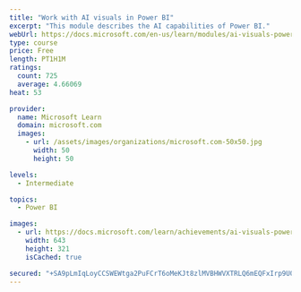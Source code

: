 ```yaml
---
title: "Work with AI visuals in Power BI"
excerpt: "This module describes the AI capabilities of Power BI."
webUrl: https://docs.microsoft.com/en-us/learn/modules/ai-visuals-power-bi/
type: course
price: Free
length: PT1H1M
ratings:
  count: 725
  average: 4.66069
heat: 53

provider:
  name: Microsoft Learn
  domain: microsoft.com
  images:
    - url: /assets/images/organizations/microsoft.com-50x50.jpg
      width: 50
      height: 50

levels:
  - Intermediate

topics:
  - Power BI

images:
  - url: https://docs.microsoft.com/learn/achievements/ai-visuals-power-bi-social.png
    width: 643
    height: 321
    isCached: true

secured: "+SA9pLmIqLoyCCSWEWtga2PuFCrT6oMeKJt8zlMVBHWVXTRLQ6mEQFxIrp9U0hFLmkUoK7z3RuU0t1xi3H27Vk6CxtlBBft7ATyyddSghsXff1RDUfAC8mEqWVfQlZrpvxZcPj0vpbLTstKbL0gJFUOmfYEyPGFDnY7JR1eoiII94HnluJM3qBThUXQQcGMGZYqBiJeu3QdAtI2wvPeYoRW0+H12tD/HE4mqEco4aYoPHQscQd4rZQWHWAn6egBddpaS13OY8fpPzzAEZHc64Tdqz4Sz8O8BpA3hSIyW/6WPApA+tKI7pIOiHw4zPkk/yjTQ5TpQ5AB+0LE1NbpFyv0ghSVWEc/9F9421fXYsD1IJz1/uRz4pGZRDzM2J0KqpfSRDbzcy6WREUN3arVZdAbgP34CjWqmEl1+Tf0jZys=;HKcgoWONXrJh5BlOE5YFqA=="
---
```


